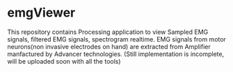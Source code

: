 # emgViewer
This repository contains Processing application to view Sampled EMG signals, filtered EMG signals, spectrogram realtime. EMG signals from motor neurons(non invasive electrodes on hand) are extracted from Amplifier manfactured by Advancer technologies.
(Still implementation is incomplete, will be uploaded soon with all the tools)
